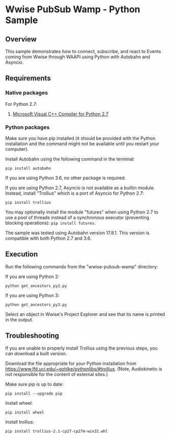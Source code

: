 # Wwise PubSub Wamp - Python Sample
## Overview

This sample demonstrates how to connect, subscribe, and react to Events coming from Wwise through WAAPI using Python with Autobahn and Asyncio.

## Requirements

### Native packages
For Python 2.7:
1. [Microsoft Visual C++ Compiler for Python 2.7](http://aka.ms/vcpython27)

### Python packages
Make sure you have pip installed (it should be provided with the Python installation and the command might not be available until you restart your computer).

Install Autobahn using the following command in the terminal:

``` pip install autobahn ```

If you are using Python 3.6, no other package is required.

If you are using Python 2.7, Asyncio is not available as a builtin module. Instead, install "Trollius" which is a port of Asyncio for Python 2.7:

``` pip install trollius ```

You may optionally install the module "futures" when using Python 2.7 to use a pool of threads instead of a synchronous executor (preventing blocking operations): ``` pip install futures ```.

The sample was tested using Autobahn version 17.8.1. This version is compatible with both Python 2.7 and 3.6.

## Execution

Run the following commands from the "wwise-pubsub-wamp" directory:

If you are using Python 2:

    python get_ancestors_py2.py

If you are using Python 3:

    python get_ancestors_py3.py

Select an object in Wwise's Project Explorer and see that its name is printed in the output.

## Troubleshooting

If you are unable to properly install Trollius using the previous steps, you can download a built version.

Download the file appropriate for your Python installation from https://www.lfd.uci.edu/~gohlke/pythonlibs/#trollius. (Note, Audiokinetic is not responsible for the content of external sites.)

Make sure pip is up to date:

``` pip install --upgrade pip ```

Install wheel:

``` pip install wheel ```

Install trollius:

``` pip install trollius-2.1-cp27-cp27m-win32.whl ```
